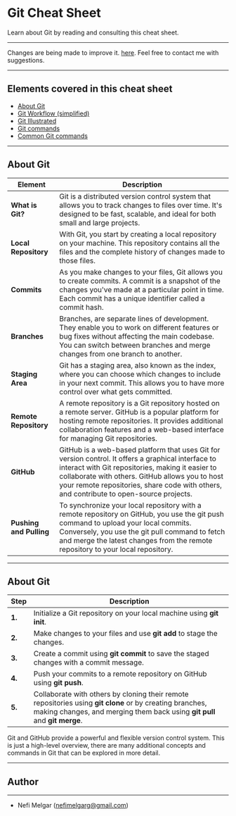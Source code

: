 # Git Cheat Sheet
Learn about Git by reading and consulting this cheat sheet.
***
<p>Changes are being made to improve it. <a target="_blank" href="#">here</a>. Feel free to contact me with suggestions.</p>

***
## Elements covered in this cheat sheet

<ul>
    <a href="#"><li>About Git</li></a>
    <a href="#"><li>Git Workflow (simplified)</li></a>
    <a href="#"><li>Git Illustrated</li></a>
    <a href="#"><li>Git commands</li></a>
    <a href="#"><li>Common Git commands</li></a>
    
</ul>

***

## About Git
|  Element  | Description   |
| --------- | ------------- |
| **What is Git?** | Git is a distributed version control system that allows you to track changes to files over time. It's designed to be fast, scalable, and ideal for both small and large projects. |
| **Local Repository** | With Git, you start by creating a local repository on your machine. This repository contains all the files and the complete history of changes made to those files. |
| **Commits** | As you make changes to your files, Git allows you to create commits. A commit is a snapshot of the changes you've made at a particular point in time. Each commit has a unique identifier called a commit hash. |
| **Branches** | Branches, are separate lines of development. They enable you to work on different features or bug fixes without affecting the main codebase. You can switch between branches and merge changes from one branch to another. |
| **Staging Area** | Git has a staging area, also known as the index, where you can choose which changes to include in your next commit. This allows you to have more control over what gets committed. |
| **Remote Repository** | A remote repository is a Git repository hosted on a remote server. GitHub is a popular platform for hosting remote repositories. It provides additional collaboration features and a web-based interface for managing Git repositories. |
| **GitHub** | GitHub is a web-based platform that uses Git for version control. It offers a graphical interface to interact with Git repositories, making it easier to collaborate with others. GitHub allows you to host your remote repositories, share code with others, and contribute to open-source projects. |
| **Pushing and Pulling** | To synchronize your local repository with a remote repository on GitHub, you use the git push command to upload your local commits. Conversely, you use the git pull command to fetch and merge the latest changes from the remote repository to your local repository. |

***

## About Git
|  Step  | Description |
| ------ | ----------- |
| **1.** | Initialize a Git repository on your local machine using **git init**. |
| **2.** | Make changes to your files and use **git add** to stage the changes. |
| **3.** | Create a commit using **git commit** to save the staged changes with a commit message. |
| **4.** | Push your commits to a remote repository on GitHub using **git push**. |
| **5.** | Collaborate with others by cloning their remote repositories using **git clone** or by creating branches, making changes, and merging them back using **git pull** and **git merge**.  |
<p>Git and GitHub provide a powerful and flexible version control system. This is just a high-level overview, there are many additional concepts and commands in Git that can be explored in more detail. </p>

***

## Author
---
* Nefi Melgar (nefimelgarg@gmail.com)